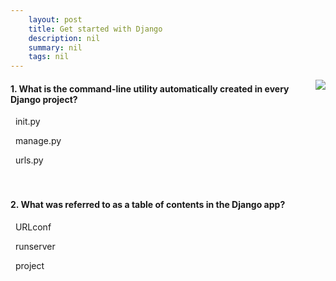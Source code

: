 ```yaml
---
    layout: post
    title: Get started with Django 
    description: nil
    summary: nil
    tags: nil
---
```



 <a target="_blank" href="https://docs.microsoft.com/en-us/learn/modules/django/1-get-started/8-knowledge-check/"><i class="fas fa-external-link-alt"></i> </a>
 <img align="right" src="https://docs.microsoft.com/en-us/learn/achievements/generic-badge.svg">
####  1. What is the command-line utility automatically created in every Django project?


<i class='far fa-square'></i> &nbsp;&nbsp;init.py

<i class='fas fa-check-square' style='color: Dodgerblue;'></i> &nbsp;&nbsp;manage.py

<i class='far fa-square'></i> &nbsp;&nbsp;urls.py
<br />
<br />
<br />

####  2. What was referred to as a table of contents in the Django app?


<i class='fas fa-check-square' style='color: Dodgerblue;'></i> &nbsp;&nbsp;URLconf

<i class='far fa-square'></i> &nbsp;&nbsp;runserver

<i class='far fa-square'></i> &nbsp;&nbsp;project
<br />
<br />
<br />
